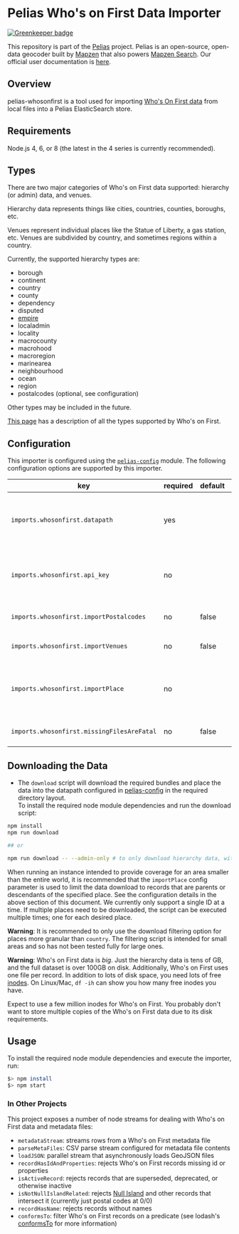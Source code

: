 # Pelias Who's on First Data Importer

[![Greenkeeper badge](https://badges.greenkeeper.io/pelias/whosonfirst.svg)](https://greenkeeper.io/)

This repository is part of the [Pelias](https://github.com/pelias/pelias)
project. Pelias is an open-source, open-data geocoder built by
[Mapzen](https://www.mapzen.com/) that also powers [Mapzen Search](https://mapzen.com/projects/search). Our
official user documentation is [here](https://mapzen.com/documentation/search/).

## Overview

pelias-whosonfirst is a tool used for importing [Who's On First data](https://whosonfirst.mapzen.com/) from local files into a Pelias ElasticSearch store.

## Requirements

Node.js 4, 6, or 8 (the latest in the 4 series is currently recommended).

## Types

There are two major categories of Who's on First data supported: hierarchy (or admin) data, and venues.

Hierarchy data represents things like cities, countries, counties, boroughs, etc.

Venues represent individual places like the Statue of Liberty, a gas station, etc. Venues are subdivided by country, and sometimes regions within a country.

Currently, the supported hierarchy types are:

- borough
- continent
- country
- county
- dependency
- disputed
- [empire](https://www.youtube.com/watch?v=-bzWSJG93P8)
- localadmin
- locality
- macrocounty
- macrohood
- macroregion
- marinearea
- neighbourhood
- ocean
- region
- postalcodes (optional, see configuration)

Other types may be included in the future.

[This page](https://github.com/whosonfirst/whosonfirst-placetypes) has a description of all the types supported by Who's on First.

## Configuration

This importer is configured using the [`pelias-config`](https://github.com/pelias/config) module.
The following configuration options are supported by this importer.

| key | required | default | description |
| --- | --- | --- | --- |
| `imports.whosonfirst.datapath` | yes | | full path to where Who's on First data is located (note: the included [downloader script](#downloading-the-data) will automatically place the WOF data here, and is the recommended way to obtain WOF data) |
| `imports.whosonfirst.api_key` | no | | used by the filtered download script, must be set if using `imports.whosonfirst.importPlace` config option. Visit the [Mapzen Developers dashboard](https://mapzen.com/developers) to get a working api key |
| `imports.whosonfirst.importPostalcodes` | no | false | set to `true` to include postalcodes in the data download and import process |
| `imports.whosonfirst.importVenues` | no | false | set to `true` to include venues in the data download and import process |
| `imports.whosonfirst.importPlace` | no | | set to a WOF id (number or string) indicating the region of interest, only data pertaining to that place shall be downloaded. Use the WOF [spelunker tool](https://spelunker.whosonfirst.org/) search for an ID of a place. |
| `imports.whosonfirst.missingFilesAreFatal` | no | false | set to `true` for missing files from [Who's on First bundles](https://whosonfirst.mapzen.com/bundles/) to stop the import process |

## Downloading the Data

* The `download` script will download the required bundles and place the data into the datapath configured in [pelias-config](https://github.com/pelias/config) in the required directory layout.  
To install the required node module dependencies and run the download script:

```bash
npm install
npm run download

## or

npm run download -- --admin-only # to only download hierarchy data, without venues or postalcodes
```

When running an instance intended to provide coverage for an area smaller than the entire world,
it is recommended that the `importPlace` config parameter is used to limit the data download to records
that are parents or descendants of the specified place. See the configuration details in the above section of this document.
We currently only support a single ID at a time. If multiple places need to be downloaded, the script can be executed multiple times;
one for each desired place.

**Warning**: It is recommended to only use the download filtering option for places more granular than `country`.
The filtering script is intended for small areas and so has not been tested fully for large ones.  

**Warning**: Who's on First data is _big_. Just the hierarchy data is tens of GB, and the full dataset is over 100GB on disk.
Additionally, Who's on First uses one file per record. In addition to lots of disk space,
you need lots of free [inodes](https://en.wikipedia.org/wiki/Inode). On
Linux/Mac,  `df -ih` can show you how many free inodes you have.

Expect to use a few million inodes for Who's on First. You probably don't want to store multiple copies of the Who's on First data due to its disk requirements.

## Usage

To install the required node module dependencies and execute the importer, run:

```bash
$> npm install
$> npm start
```

### In Other Projects

This project exposes a number of node streams for dealing with Who's on First data and metadata files:

- `metadataStream`: streams rows from a Who's on First metadata file
- `parseMetaFiles`: CSV parse stream configured for metadata file contents
- `loadJSON`: parallel stream that asynchronously loads GeoJSON files
- `recordHasIdAndProperties`: rejects Who's on First records missing id or properties
- `isActiveRecord`: rejects records that are superseded, deprecated, or otherwise inactive
- `isNotNullIslandRelated`: rejects [Null Island](https://whosonfirst.mapzen.com/spelunker/id/1) and other records that intersect it (currently just postal codes at 0/0)
- `recordHasName`: rejects records without names
- `conformsTo`: filter Who's on First records on a predicate (see lodash's [conformsTo](https://lodash.com/docs/4.17.4#conformsTo) for more information)
